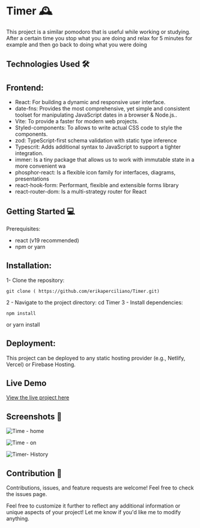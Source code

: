 # Timer 🕰

This project is a similar pomodoro that is useful while working or studying. After a certain time you stop what you are doing and relax for 5 minutes for example and then go back to doing what you were doing

## Technologies Used 🛠️

## Frontend:
- React: For building a dynamic and responsive user interface.
- date-fns: Provides the most comprehensive, yet simple and consistent toolset for manipulating JavaScript dates in a browser & Node.js..
- Vite: To provide a faster for modern web projects.
- Styled-components: To allows  to write actual CSS code to style the components.
- zod: TypeScript-first schema validation with static type inference
- Typescrit: Adds additional syntax to JavaScript to support a tighter integration.
- immer: Is a tiny package that allows us to work with immutable state in a more convenient wa
- phosphor-react: Is a flexible icon family for interfaces, diagrams, presentations
- react-hook-form: Performant, flexible and extensible forms library 
- react-router-dom: Is a multi-strategy router for React


## Getting Started 💻
Prerequisites:
 - react (v19 recommended)
 - npm or yarn

## Installation:
1- Clone the repository:

    git clone ( https://github.com/erikaperciliano/Timer.git) 
   
    
2 - Navigate to the project directory:
    cd Timer
3 - Install dependencies:

    npm install
or
    yarn install


## Deployment:
This project can be deployed to any static hosting provider (e.g., Netlify, Vercel) or Firebase Hosting.

## Live Demo

[View the live project here](https://67d99de6aaa982000954a907--erikaperciliano-timer.netlify.app/)



## Screenshots 📸

![Time - home](https://github.com/user-attachments/assets/ede290e7-e48a-4503-a71e-abf475b7ac6c)

![Time - on](https://github.com/user-attachments/assets/a971db20-1bdb-419d-b196-ee4a0c5ebb01)

![Timer- History](https://github.com/user-attachments/assets/0f60bb3f-1ad8-4386-b8ae-f4226ec17f63)

## Contribution 🤝
Contributions, issues, and feature requests are welcome!
Feel free to check the issues page.

Feel free to customize it further to reflect any additional information or unique aspects of your project! Let me know if you'd like me to modify anything.
